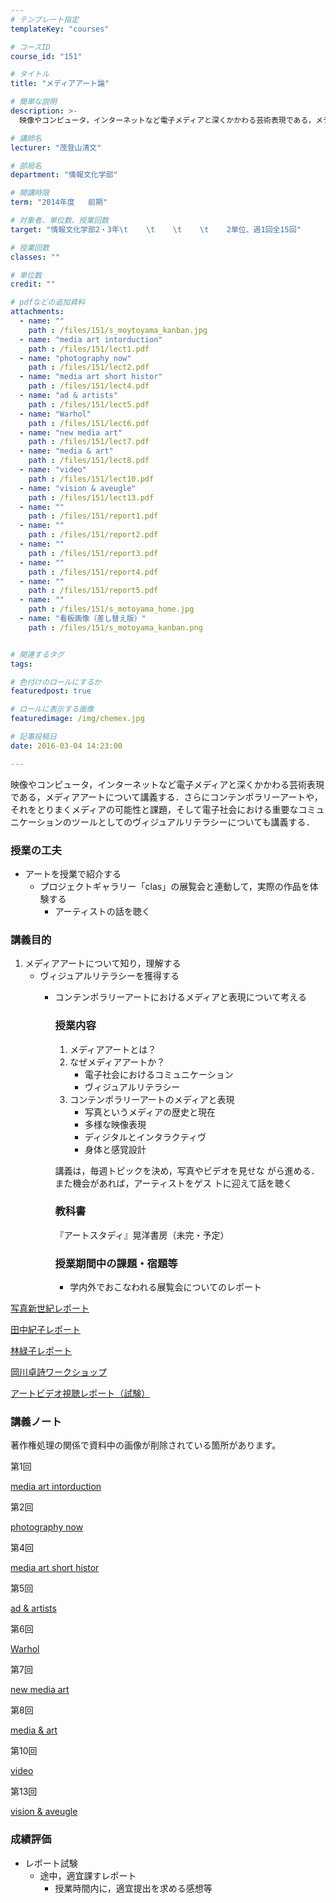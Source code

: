 ```yaml
---
# テンプレート指定
templateKey: "courses"

# コースID
course_id: "151"

# タイトル
title: "メディアアート論"

# 簡単な説明
description: >-
  映像やコンピュータ，インターネットなど電子メディアと深くかかわる芸術表現である，メディアアートについて講義する．さらにコンテンポラリーアートや，それをとりまくメディアの可能性と課題，そして電子社会にお...

# 講師名
lecturer: "茂登山清文"

# 部局名
department: "情報文化学部"

# 開講時限
term: "2014年度	前期"

# 対象者、単位数、授業回数
target: "情報文化学部2・3年\t    \t    \t    \t    2単位、週1回全15回"

# 授業回数
classes: ""

# 単位数
credit: ""

# pdfなどの追加資料
attachments: 
  - name: "" 
    path : /files/151/s_moytoyama_kanban.jpg
  - name: "media art intorduction" 
    path : /files/151/lect1.pdf
  - name: "photography now" 
    path : /files/151/lect2.pdf
  - name: "media art short histor" 
    path : /files/151/lect4.pdf
  - name: "ad & artists" 
    path : /files/151/lect5.pdf
  - name: "Warhol" 
    path : /files/151/lect6.pdf
  - name: "new media art" 
    path : /files/151/lect7.pdf
  - name: "media & art" 
    path : /files/151/lect8.pdf
  - name: "video" 
    path : /files/151/lect10.pdf
  - name: "vision & aveugle" 
    path : /files/151/lect13.pdf
  - name: "" 
    path : /files/151/report1.pdf
  - name: "" 
    path : /files/151/report2.pdf
  - name: "" 
    path : /files/151/report3.pdf
  - name: "" 
    path : /files/151/report4.pdf
  - name: "" 
    path : /files/151/report5.pdf
  - name: "" 
    path : /files/151/s_motoyama_home.jpg
  - name: "看板画像（差し替え版）" 
    path : /files/151/s_motoyama_kanban.png


# 関連するタグ
tags:

# 色付けのロールにするか
featuredpost: true

# ロールに表示する画像
featuredimage: /img/chemex.jpg

# 記事投稿日
date: 2016-03-04 14:23:00

---
```

映像やコンピュータ，インターネットなど電子メディアと深くかかわる芸術表現である，メディアアートについて講義する．さらにコンテンポラリーアートや，それをとりまくメディアの可能性と課題，そして電子社会における重要なコミュニケーションのツールとしてのヴィジュアルリテラシーについても講義する．
### 授業の工夫

  * アートを授業で紹介する 
      * プロジェクトギャラリー「clas」の展覧会と連動して，実際の作品を体験する 
          * アーティストの話を聴く 

### 講義目的

  1. メディアアートについて知り，理解する 
      * ヴィジュアルリテラシーを獲得する 
          * コンテンポラリーアートにおけるメディアと表現について考える  
            ### 授業内容
            
              1. メディアアートとは？
              2. なぜメディアアートか？ 
                  * 電子社会におけるコミュニケーション
                  * ヴィジュアルリテラシー
              3. コンテンポラリーアートのメディアと表現 
                  * 写真というメディアの歴史と現在
                  * 多様な映像表現
                  * ディジタルとインタラクティヴ
                  * 身体と感覚設計
            
            講義は，毎週トピックを決め，写真やビデオを見せな がら進める．また機会があれば，アーティストをゲス トに迎えて話を聴く 
            
            ### 教科書
            
            『アートスタディ』晃洋書房（未完・予定）
            
            ### 授業期間中の課題・宿題等
            
              * 学内外でおこなわれる展覧会についてのレポート

[写真新世紀レポート](/files/151/report3.pdf) 

[田中紀子レポート](/files/151/report4.pdf) 

[林緑子レポート](/files/151/report5.pdf) 

[岡川卓詩ワークショップ](/files/151/report2.pdf) 

[アートビデオ視聴レポート（試験）](/files/151/report1.pdf) 

### 講義ノート

著作権処理の関係で資料中の画像が削除されている箇所があります。 

第1回


[media art intorduction](/files/151/lect1.pdf) 

第2回


[photography now](/files/151/lect2.pdf) 

第4回


[media art short histor](/files/151/lect4.pdf) 

第5回


[ad & artists](/files/151/lect5.pdf) 

第6回


[Warhol](/files/151/lect6.pdf) 

第7回


[new media art](/files/151/lect7.pdf) 

第8回


[media & art](/files/151/lect8.pdf) 

第10回


[video](/files/151/lect10.pdf) 

第13回


[vision & aveugle](/files/151/lect13.pdf) 

### 成績評価

  * レポート試験 
      * 途中，適宜課すレポート 
          * 授業時間内に，適宜提出を求める感想等 

